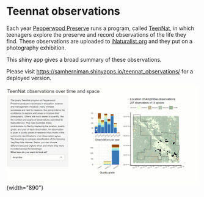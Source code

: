 # Teennat observations

Each year [Pepperwood Preserve](https://www.pepperwoodpreserve.org/) runs a program, called [TeenNat](https://www.pepperwoodpreserve.org/what-we-do/inspiring-connections-with-nature/teennat/), in which teenagers explore the preserve and record observations of the life they find. These observations are uploaded to [iNaturalist.org](https://www.inaturalist.org/) and they put on a photography exhibition.

This shiny app gives a broad summary of these observations.

Please visit <https://samherniman.shinyapps.io/teennat_observations/> for a deployed version.

![](preview/preview.gif){width="890"}
